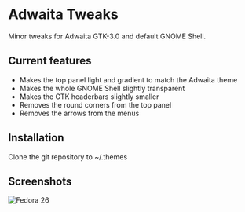# Adwaita Tweaks
Minor tweaks for Adwaita GTK-3.0 and default GNOME Shell. 

## Current features
- Makes the top panel light and gradient to match the Adwaita theme
- Makes the whole GNOME Shell slightly transparent
- Makes the GTK headerbars slightly smaller
- Removes the round corners from the top panel
- Removes the arrows from the menus

## Installation
Clone the git repository to ~/.themes

## Screenshots
![Fedora 26](http://i.imgur.com/3yZmjzd.jpg)
